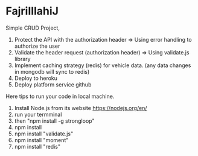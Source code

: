 # FajriIllahiJ
Simple CRUD Project, 
1. Protect the API with the authorization header => Using error handling to authorize the user
2. Validate the header request (authorization header) => Using validate.js library
3. Implement caching strategy (redis) for vehicle data. (any data changes in mongodb will sync to redis)
4. Deploy to heroku
5. Deploy platform service github


Here tips to run your code in local machine.
1. Install Node.js from its website https://nodejs.org/en/
2. run your termminal
3. then "npm install -g strongloop"
4. npm install
5. npm install "validate.js"
6. npm install "moment"
7. npm install "redis"

